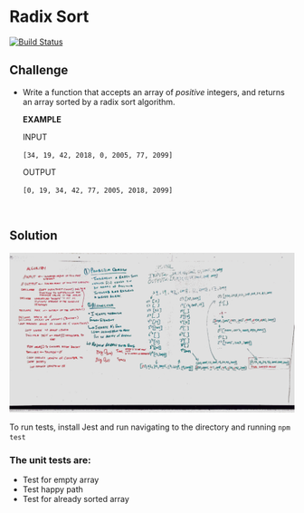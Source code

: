 # Radix Sort
[![Build Status](https://travis-ci.com/OviParasca/data-structures-and-algorithms.svg?branch=master)](https://travis-ci.com/OviParasca/data-structures-and-algorithms)

<!-- Short summary or background information -->


## Challenge
<!-- Description of the challenge -->
* Write a function that accepts an array of <i>positive</i> integers, and returns an array sorted by a radix sort algorithm.

  <b>EXAMPLE</b>

  INPUT

  `[34, 19, 42, 2018, 0, 2005, 77, 2099]`


  OUTPUT

  `[0, 19, 34, 42, 77, 2005, 2018, 2099]`

<br/>

## Solution

<!-- Embedded whiteboard image -->
![whiteboard image](assets/radix.jpg)

To run tests, install Jest and run navigating to the directory and running `npm test`


### The unit tests are:
* Test for empty array
* Test happy path
* Test for already sorted array
